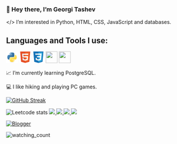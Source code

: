 ### :wave: Hey there, I’m Georgi Tashev

</> I’m interested in Python, HTML, CSS, JavaScript and databases.

## Languages and Tools I use:
<p float="left">
<img height="32" width="32" src="https://github.com/devicons/devicon/blob/v2.14.0/icons/python/python-original.svg" />
<img height="32" width="32" src="https://github.com/devicons/devicon/blob/v2.14.0/icons/html5/html5-original.svg" />
<img height="32" width="32" src="https://github.com/devicons/devicon/blob/v2.14.0/icons/css3/css3-original.svg" />
<img height="32" width="32" src="https://user-images.githubusercontent.com/3369400/139447912-e0f43f33-6d9f-45f8-be46-2df5bbc91289.png" />
<img height="32" width="32" src="https://github.com/devicons/devicon/blob/v2.14.0/icons/mysql/mysql-plain-wordmark.svg background="white" />
</p>


:chart_with_upwards_trend: I’m currently learning PostgreSQL.

:computer: I like hiking and playing PC games.

[![GitHub Streak](http://github-readme-streak-stats.herokuapp.com?user=xaoccc&theme=dark&hide_border=true)](https://git.io/streak-stats) 

<img alt="Leetcode stats" src="https://leetcode-stats-six.vercel.app/api?username=xaocccc&theme=dark" width="495px"/>  

<a href="https://www.linkedin.com/in/george-tashev-3aab33a/">
  <img src="https://img.shields.io/badge/linkedin-%230077B5.svg?style=for-the-badge&logo=linkedin&logoColor=white">
</a>
<a href="https://www.facebook.com/baipesho666">
  <img src="https://img.shields.io/badge/Facebook-%231877F2.svg?style=for-the-badge&logo=Facebook&logoColor=white">
</a>
<a href="mailto:xaocccc@gmail.com">
  <img src="https://img.shields.io/badge/Gmail-D14836?style=for-the-badge&logo=gmail&logoColor=white">
</a>
<a href="https://discordapp.com/users/tashev_undead#3003">
  <img src="https://img.shields.io/badge/Discord-%235865F2.svg?style=for-the-badge&logo=discord&logoColor=white">
</a>

<a href="https://tashev83.blogspot.com/">  
  
![Blogger](https://img.shields.io/badge/Blogger-FF5722?style=for-the-badge&logo=blogger&logoColor=white)
  
</a>

<img src="https://komarev.com/ghpvc/?username=xaoccc&color=brightgreen" alt="watching_count" />


<!---
https://api.codetabs.com/v1/loc/?github=xaoccc/python
xaoccc/xaoccc is a ✨ special ✨ repository because its `README.md` (this file) appears on your GitHub profile.
You can click the Preview link to take a look at your changes.
--->
